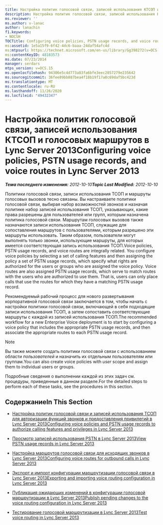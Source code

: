 ```yaml
---
title: Настройка политик голосовой связи, записей использования КТСОП и голосовых маршрутов
description: Настройка политик голосовой связи, записей использования КТСОП и голосовых маршрутов.
ms.reviewer: ''
ms.author: v-lanac
author: lanachin
f1.keywords:
- NOCSH
TOCTitle: Configuring voice policies, PSTN usage records, and voice routes
ms:assetid: 1e5a15f9-6f42-4dc6-baaa-24daf54afc4d
ms:mtpsurl: https://technet.microsoft.com/en-us/library/Gg398272(v=OCS.15)
ms:contentKeyID: 48183573
ms.date: 07/23/2014
manager: serdars
mtps_version: v=OCS.15
ms.openlocfilehash: 94306e5c4d773a83fa6bfe3eec2857279e235642
ms.sourcegitcommit: 36fee89bb887bea4f18b19f17a8c69daf5bc423d
ms.translationtype: MT
ms.contentlocale: ru-RU
ms.lasthandoff: 11/26/2020
ms.locfileid: "49432347"
---
```

# <a name="configuring-voice-policies-pstn-usage-records-and-voice-routes-in-lync-server-2013"></a><span data-ttu-id="e02cb-103">Настройка политик голосовой связи, записей использования КТСОП и голосовых маршрутов в Lync Server 2013</span><span class="sxs-lookup"><span data-stu-id="e02cb-103">Configuring voice policies, PSTN usage records, and voice routes in Lync Server 2013</span></span>

<div data-xmlns="http://www.w3.org/1999/xhtml">

<div class="topic" data-xmlns="http://www.w3.org/1999/xhtml" data-msxsl="urn:schemas-microsoft-com:xslt" data-cs="https://msdn.microsoft.com/">

<div data-asp="https://msdn2.microsoft.com/asp">



</div>

<div id="mainSection">

<div id="mainBody"><span data-ttu-id="e02cb-104">

<span> </span></span><span class="sxs-lookup"><span data-stu-id="e02cb-104">

<span> </span></span></span>

<span data-ttu-id="e02cb-105">_**Тема последнего изменения:** 2012-10-10_</span><span class="sxs-lookup"><span data-stu-id="e02cb-105">_**Topic Last Modified:** 2012-10-10_</span></span>

<span data-ttu-id="e02cb-p101">Политики голосовой связи, записи использования ТСОП и маршруты голосовых вызовов тесно связаны. Вы настраиваете политики голосовой связи, выбирая набор возможностей звонков и назначая политике набор записей использования ТСОП, указывающих, какие права разрешены для пользователей или групп, которым назначена политика голосовой связи. Маршрутам голосовых вызовов также назначаются записи использования ТСОП, служащие для сопоставления маршрутов с пользователями, которым разрешено эти маршруты использовать. Таким образом, пользователи могут выполнять только звонки, использующие маршруты, для которых имеется соответствующая запись использования ТСОП.</span><span class="sxs-lookup"><span data-stu-id="e02cb-p101">Voice policies, PSTN usage records, and voice routes are integrally related. You configure voice policies by selecting a set of calling features and then assigning the policy a set of PSTN usage records, which specify what rights are authorized for the users or groups who are assigned the voice policy. Voice routes are also assigned PSTN usage records, which serve to match routes with the users who are authorized to use them. That is, users can only place calls that use the routes for which they have a matching PSTN usage record.</span></span>

<span data-ttu-id="e02cb-110">Рекомендуемый рабочий процесс для нового развертывания корпоративной голосовой связи заключается в том, чтобы начать с настройки политики голосовой связи, включающей в себя подходящие записи использования ТСОП, а затем сопоставить соответствующие маршруты с каждой из записей использования ТСОП.</span><span class="sxs-lookup"><span data-stu-id="e02cb-110">The recommended workflow for a new Enterprise Voice deployment is to start by configuring a voice policy that includes the appropriate PSTN usage records, and then associate the appropriate routes to each PSTN usage record.</span></span>

<div>


> [!NOTE]
> <span data-ttu-id="e02cb-111">Вы также можете создать политики голосовой связи с использованием области <EM>пользователей</EM> и назначить их отдельным пользователям или группам.</span><span class="sxs-lookup"><span data-stu-id="e02cb-111">You can also create voice policies with <EM>user</EM> scope and assign them to individual users or groups.</span></span>



</div>

<span data-ttu-id="e02cb-112">Подробные сведения о выполнении каждой из этих задач см. процедуры, приведенные в данном разделе.</span><span class="sxs-lookup"><span data-stu-id="e02cb-112">For the detailed steps to perform each of these tasks, see the procedures in this section.</span></span>

<div>

## <a name="in-this-section"></a><span data-ttu-id="e02cb-113">Содержание</span><span class="sxs-lookup"><span data-stu-id="e02cb-113">In This Section</span></span>

  - [<span data-ttu-id="e02cb-114">Настройка политик голосовой связи и записей использования ТСОП для авторизации функций звонков и предоставления привилегий в Lync Server 2013</span><span class="sxs-lookup"><span data-stu-id="e02cb-114">Configuring voice policies and PSTN usage records to authorize calling features and privileges in Lync Server 2013</span></span>](lync-server-2013-configuring-voice-policies-and-pstn-usage-records-to-authorize-calling-features-and-privileges.md)

  - [<span data-ttu-id="e02cb-115">Просмотр записей использования PSTN в Lync Server 2013</span><span class="sxs-lookup"><span data-stu-id="e02cb-115">View PSTN usage records in Lync Server 2013</span></span>](lync-server-2013-view-pstn-usage-records.md)

  - [<span data-ttu-id="e02cb-116">Настройка маршрутов голосовой связи для исходящих звонков в Lync Server 2013</span><span class="sxs-lookup"><span data-stu-id="e02cb-116">Configuring voice routes for outbound calls in Lync Server 2013</span></span>](lync-server-2013-configuring-voice-routes-for-outbound-calls.md)

  - [<span data-ttu-id="e02cb-117">Экспорт и импорт конфигурации маршрутизации голосовой связи в Lync Server 2013</span><span class="sxs-lookup"><span data-stu-id="e02cb-117">Exporting and importing voice routing configuration in Lync Server 2013</span></span>](lync-server-2013-exporting-and-importing-voice-routing-configuration.md)

  - [<span data-ttu-id="e02cb-118">Публикация ожидающих изменений в конфигурации голосовой маршрутизации в Lync Server 2013</span><span class="sxs-lookup"><span data-stu-id="e02cb-118">Publish pending changes to the voice routing configuration in Lync Server 2013</span></span>](lync-server-2013-publish-pending-changes-to-the-voice-routing-configuration.md)

  - [<span data-ttu-id="e02cb-119">Тестирование голосовой маршрутизации в Lync Server 2013</span><span class="sxs-lookup"><span data-stu-id="e02cb-119">Test voice routing in Lync Server 2013</span></span>](lync-server-2013-test-voice-routing.md)

<span data-ttu-id="e02cb-120"></div>

</div>

<span> </span>

</div>

</div>

</span><span class="sxs-lookup"><span data-stu-id="e02cb-120"></div>

</div>

<span> </span>

</div>

</div>

</span></span></div>

